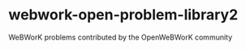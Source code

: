 webwork-open-problem-library2
=============================

WeBWorK problems contributed by the OpenWeBWorK community